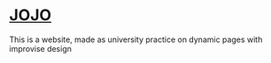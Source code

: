 # [JOJO](https://shalhoo.github.io/JOJO/ "JOJO")
This is a website, made as university practice on dynamic pages with improvise design
